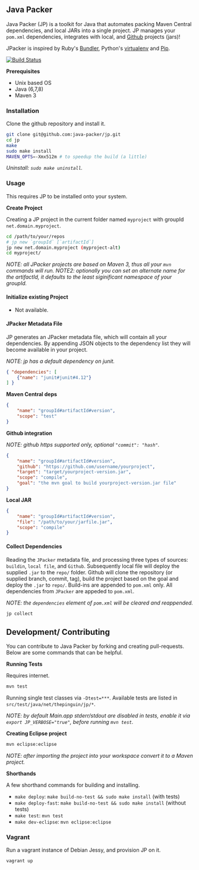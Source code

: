 ## Java Packer

Java Packer (JP) is a toolkit for Java that automates packing Maven Central dependencies, and local JARs into a single project. JP manages your `pom.xml` dependencies, integrates with local, and [Github](http://github.com) projects (jars)!

JPacker is inspired by Ruby's [Bundler](http://bundler.io/), Python's [virtualenv](https://virtualenv.readthedocs.org/en/latest/) and [Pip](https://pip.readthedocs.org/en/latest/).

[![Build Status](https://travis-ci.org/java-packer/jp.svg?branch=master)](https://travis-ci.org/java-packer/jp)

**Prerequisites**

* Unix based OS
* Java (6,7,8)
* Maven 3

### Installation

Clone the github repository and install it.

```bash
git clone git@github.com:java-packer/jp.git
cd jp
make
sudo make install
MAVEN_OPTS=-Xmx512m # to speedup the build (a little)
```

*Uninstall: `sudo make uninstall`.*


### Usage

This requires JP to be installed onto your system.

**Create Project**

Creating a JP project in the current folder named `myproject` with groupId `net.domain.myproject`.

```bash
cd /path/to/your/repos
# jp new `groupId` [`artifactId`]
jp new net.domain.myproject (myproject-alt)
cd myproject/
```

*NOTE: all JPacker projects are based on Maven 3, thus all your `mvn` commands will run.*
*NOTE2: optionally you can set an alternate name for the artifactId, it defaults to the least siginificant namespace of your groupId.*

#### Initialize existing Project

* Not available.


#### JPacker Metadata File

JP generates an JPacker metadata file, which will contain all your dependencies. By appending JSON objects to the dependency list they will become available in your project.

*NOTE: jp has a default dependency on junit.*

```json
{ "dependencies": [
	{"name": "junit#junit#4.12"}
] }
```

**Maven Central deps**

```json
{
	"name": "groupId#artifactId#version",
	"scope": "test"
}
```

**Github integration**

*NOTE: github https supported only, optional `"commit": "hash"`.*

```json
{
	"name": "groupId#artifactId#version",
	"github": "https://github.com/username/yourproject",
	"target": "target/yourproject-version.jar",
	"scope": "compile",
	"goal": "the mvn goal to build yourproject-version.jar file"
}
```

**Local JAR**

```json
{
	"name": "groupId#artifactId#version",
	"file": "/path/to/your/jarfile.jar",
	"scope": "compile"
}
```

#### Collect Dependencies

Reading the `JPacker` metadata file, and processing three types of sources: `buildin`, `local file`, and `Github`. Subsequently local file will deploy the supplied `.jar` to the `repo/` folder. Github will clone the repository (or supplied branch, commit, tag), build the project based on the goal and deploy the `.jar` to `repo/`. Build-ins are appended to `pom.xml` only. All dependencies from `JPacker` are appeded to `pom.xml`.

*NOTE: the `dependencies` element of `pom.xml` will be cleared and reappended.*

```bash
jp collect
```


## Development/ Contributing

You can contribute to Java Packer by forking and creating pull-requests. Below are some commands that can be helpful.

**Running Tests**

Requires internet.

```bash
mvn test
```

Running single test classes via `-Dtest=***`. Available tests are listed in `src/test/java/net/thepinguin/jp/*`.

*NOTE: by default Main.app stderr/stdout are disabled in tests, enable it via `export JP_VERBOSE="true"`, before running `mvn test`.*

**Creating Eclipse project**

```bash
mvn eclipse:eclipse
```

*NOTE: after importing the project into your workspace convert it to a Maven project.*

**Shorthands**

A few shorthand commands for building and installing.

* `make deploy`: `make build-no-test && sudo make install` (with tests)
* `make deploy-fast`: `make build-no-test && sudo make install` (without tests)
* `make test`: `mvn test`
* `make dev-eclipse`: `mvn eclipse:eclipse`

### Vagrant

Run a vagrant instance of Debian Jessy, and provision JP on it.

```bash
vagrant up
```







